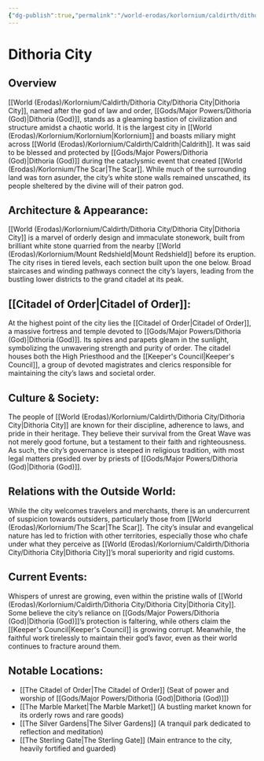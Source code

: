 ```yaml
---
{"dg-publish":true,"permalink":"/world-erodas/korlornium/caldirth/dithoria-city/dithoria-city/","created":"2025-02-23T23:38:39.331-07:00"}
---
```


# Dithoria City
## Overview 
[[World (Erodas)/Korlornium/Caldirth/Dithoria City/Dithoria City\|Dithoria City]], named after the god of law and order, [[Gods/Major Powers/Dithoria (God)\|Dithoria (God)]], stands as a gleaming bastion of civilization and structure amidst a chaotic world. It is the largest city in [[World (Erodas)/Korlornium/Korlornium\|Korlornium]] and boasts miliary might across [[World (Erodas)/Korlornium/Caldirth/Caldrith\|Caldrith]]. It was said to be blessed and protected by [[Gods/Major Powers/Dithoria (God)\|Dithoria (God)]] during the cataclysmic event that created [[World (Erodas)/Korlornium/The Scar\|The Scar]]. While much of the surrounding land was torn asunder, the city’s white stone walls remained unscathed, its people sheltered by the divine will of their patron god.

## Architecture & Appearance: 
[[World (Erodas)/Korlornium/Caldirth/Dithoria City/Dithoria City\|Dithoria City]] is a marvel of orderly design and immaculate stonework, built from brilliant white stone quarried from the nearby [[World (Erodas)/Korlornium/Mount Redshield\|Mount Redshield]] before its eruption. The city rises in tiered levels, each section built upon the one below. Broad staircases and winding pathways connect the city’s layers, leading from the bustling lower districts to the grand citadel at its peak.

## [[Citadel of Order\|Citadel of Order]]: 
At the highest point of the city lies the [[Citadel of Order\|Citadel of Order]], a massive fortress and temple devoted to [[Gods/Major Powers/Dithoria (God)\|Dithoria (God)]]. Its spires and parapets gleam in the sunlight, symbolizing the unwavering strength and purity of order. The citadel houses both the High Priesthood and the [[Keeper's Council\|Keeper's Council]], a group of devoted magistrates and clerics responsible for maintaining the city’s laws and societal order.

## Culture & Society: 
The people of [[World (Erodas)/Korlornium/Caldirth/Dithoria City/Dithoria City\|Dithoria City]] are known for their discipline, adherence to laws, and pride in their heritage. They believe their survival from the Great Wave was not merely good fortune, but a testament to their faith and righteousness. As such, the city’s governance is steeped in religious tradition, with most legal matters presided over by priests of [[Gods/Major Powers/Dithoria (God)\|Dithoria (God)]].

## Relations with the Outside World:
While the city welcomes travelers and merchants, there is an undercurrent of suspicion towards outsiders, particularly those from [[World (Erodas)/Korlornium/The Scar\|The Scar]]. The city’s insular and evangelical nature has led to friction with other territories, especially those who chafe under what they perceive as [[World (Erodas)/Korlornium/Caldirth/Dithoria City/Dithoria City\|Dithoria City]]’s moral superiority and rigid customs.

## Current Events:
Whispers of unrest are growing, even within the pristine walls of [[World (Erodas)/Korlornium/Caldirth/Dithoria City/Dithoria City\|Dithoria City]]. Some believe the city’s reliance on [[Gods/Major Powers/Dithoria (God)\|Dithoria (God)]]’s protection is faltering, while others claim the [[Keeper's Council\|Keeper's Council]] is growing corrupt. Meanwhile, the faithful work tirelessly to maintain their god’s favor, even as their world continues to fracture around them.

## Notable Locations:

- [[The Citadel of Order\|The Citadel of Order]] (Seat of power and worship of [[Gods/Major Powers/Dithoria (God)\|Dithoria (God)]])
- [[The Marble Market\|The Marble Market]] (A bustling market known for its orderly rows and rare goods)
- [[The Silver Gardens\|The Silver Gardens]] (A tranquil park dedicated to reflection and meditation)
- [[The Sterling Gate\|The Sterling Gate]] (Main entrance to the city, heavily fortified and guarded)


